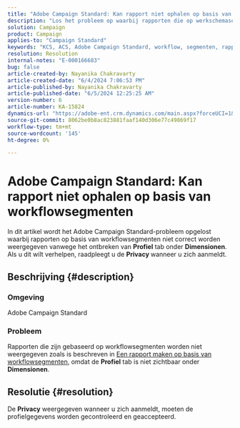 ```yaml
---
title: "Adobe Campaign Standard: Kan rapport niet ophalen op basis van workflowsegmenten"
description: "Los het probleem op waarbij rapporten die op werkschemasegmenten worden gebaseerd niet correct worden getoond wegens het ontbrekende lusje van het Profiel onder Dimension."
solution: Campaign
product: Campaign
applies-to: "Campaign Standard"
keywords: "KCS, ACS, Adobe Campaign Standard, workflow, segmenten, rapport, FAQ"
resolution: Resolution
internal-notes: "E-000166683"
bug: false
article-created-by: Nayanika Chakravarty
article-created-date: "6/4/2024 7:06:53 PM"
article-published-by: Nayanika Chakravarty
article-published-date: "6/5/2024 12:25:25 AM"
version-number: 6
article-number: KA-15824
dynamics-url: "https://adobe-ent.crm.dynamics.com/main.aspx?forceUCI=1&pagetype=entityrecord&etn=knowledgearticle&id=efa88294-a522-ef11-840a-002248092444"
source-git-commit: 8062be0b8ac823881faaf140d306e77c49869f17
workflow-type: tm+mt
source-wordcount: '145'
ht-degree: 0%

---
```


# Adobe Campaign Standard: Kan rapport niet ophalen op basis van workflowsegmenten


In dit artikel wordt het Adobe Campaign Standard-probleem opgelost waarbij rapporten op basis van workflowsegmenten niet correct worden weergegeven vanwege het ontbreken van <b>Profiel</b> tab onder <b>Dimensionen</b>. Als u dit wilt verhelpen, raadpleegt u de <b>Privacy </b>wanneer u zich aanmeldt.

## Beschrijving {#description}


### <b>Omgeving</b>

Adobe Campaign Standard

### <b>Probleem</b>

Rapporten die zijn gebaseerd op workflowsegmenten worden niet weergegeven zoals is beschreven in [Een rapport maken op basis van workflowsegmenten](https://experienceleague.adobe.com/docs/campaign-standard/using/reporting/customizing-reports/creating-a-report-workflow-segment.html), omdat de <b>Profiel</b> tab is niet zichtbaar onder <b>Dimensionen</b>.


## Resolutie {#resolution}


De <b>Privacy</b> weergegeven wanneer u zich aanmeldt, moeten de profielgegevens worden gecontroleerd en geaccepteerd.

